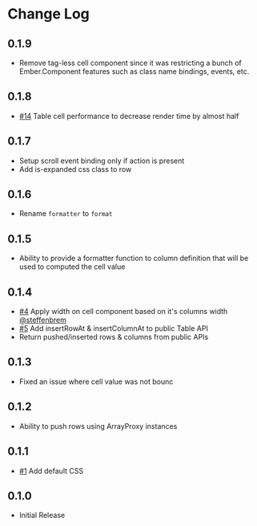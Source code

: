 # Change Log

## 0.1.9
- Remove tag-less cell component since it was restricting a bunch of Ember.Component features such as class name bindings, events, etc.

## 0.1.8
- [#14](https://github.com/offirgolan/ember-light-table/pull/14) Table cell performance to decrease render time by almost half

## 0.1.7
- Setup scroll event binding only if action is present
- Add is-expanded css class to row

## 0.1.6
- Rename `formatter` to `format`

## 0.1.5
- Ability to provide a formatter function to column definition that will be used to computed the cell value

## 0.1.4
- [#4](https://github.com/offirgolan/ember-light-table/pull/4) Apply width on cell component based on it's columns width [@steffenbrem](https://github.com/steffenbrem)
- [#5](https://github.com/offirgolan/ember-light-table/issues/5) Add insertRowAt & insertColumnAt to public Table API
- Return pushed/inserted rows & columns from public APIs

## 0.1.3
- Fixed an issue where cell value was not bounc

## 0.1.2
- Ability to push rows using ArrayProxy instances

## 0.1.1
- [#1](https://github.com/offirgolan/ember-light-table/issues/1) Add default CSS

## 0.1.0
- Initial Release
